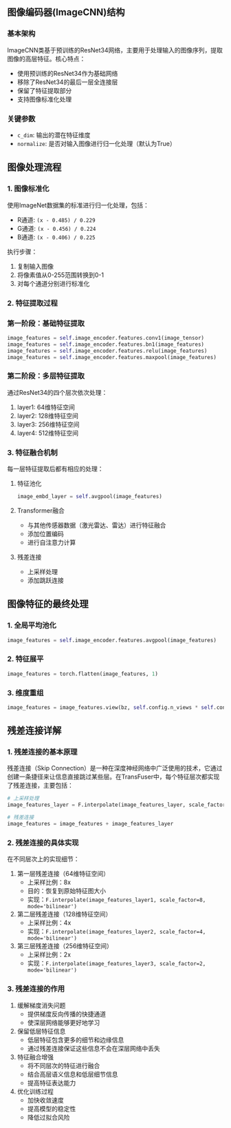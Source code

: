 
## 图像编码器(ImageCNN)结构

### 基本架构

ImageCNN类基于预训练的ResNet34网络，主要用于处理输入的图像序列，提取图像的高层特征。核心特点：

- 使用预训练的ResNet34作为基础网络
- 移除了ResNet34的最后一层全连接层
- 保留了特征提取部分
- 支持图像标准化处理

### 关键参数

- `c_dim`: 输出的潜在特征维度
- `normalize`: 是否对输入图像进行归一化处理（默认为True）

## 图像处理流程

### 1. 图像标准化

使用ImageNet数据集的标准进行归一化处理，包括：

- R通道: `(x - 0.485) / 0.229`
- G通道: `(x - 0.456) / 0.224`
- B通道: `(x - 0.406) / 0.225`

执行步骤：

1. 复制输入图像
2. 将像素值从0-255范围转换到0-1
3. 对每个通道分别进行标准化

### 2. 特征提取过程

### 第一阶段：基础特征提取

```python
image_features = self.image_encoder.features.conv1(image_tensor)
image_features = self.image_encoder.features.bn1(image_features)
image_features = self.image_encoder.features.relu(image_features)
image_features = self.image_encoder.features.maxpool(image_features)

```

### 第二阶段：多层特征提取

通过ResNet34的四个层次依次处理：

1. layer1: 64维特征空间
2. layer2: 128维特征空间
3. layer3: 256维特征空间
4. layer4: 512维特征空间

### 3. 特征融合机制

每一层特征提取后都有相应的处理：

1. 特征池化
    
    ```python
    image_embd_layer = self.avgpool(image_features)
    
    ```
    
2. Transformer融合
    - 与其他传感器数据（激光雷达、雷达）进行特征融合
    - 添加位置编码
    - 进行自注意力计算
3. 残差连接
    - 上采样处理
    - 添加跳跃连接

## 图像特征的最终处理

### 1. 全局平均池化

```python
image_features = self.image_encoder.features.avgpool(image_features)

```

### 2. 特征展平

```python
image_features = torch.flatten(image_features, 1)

```

### 3. 维度重组

```python
image_features = image_features.view(bz, self.config.n_views * self.config.seq_len, -1)

```

## 残差连接详解

### 1. 残差连接的基本原理

残差连接（Skip Connection）是一种在深度神经网络中广泛使用的技术，它通过创建一条捷径来让信息直接跳过某些层。在TransFuser中，每个特征层次都实现了残差连接，主要包括：

```python
# 上采样处理
image_features_layer = F.interpolate(image_features_layer, scale_factor=scale, mode='bilinear')

# 残差连接
image_features = image_features + image_features_layer

```

### 2. 残差连接的具体实现

在不同层次上的实现细节：

1. 第一层残差连接（64维特征空间）
    - 上采样比例：8x
    - 目的：恢复到原始特征图大小
    - 实现：`F.interpolate(image_features_layer1, scale_factor=8, mode='bilinear')`
2. 第二层残差连接（128维特征空间）
    - 上采样比例：4x
    - 实现：`F.interpolate(image_features_layer2, scale_factor=4, mode='bilinear')`
3. 第三层残差连接（256维特征空间）
    - 上采样比例：2x
    - 实现：`F.interpolate(image_features_layer3, scale_factor=2, mode='bilinear')`

### 3. 残差连接的作用

1. 缓解梯度消失问题
    - 提供梯度反向传播的快捷通道
    - 使深层网络能够更好地学习
2. 保留低层特征信息
    - 低层特征包含更多的细节和边缘信息
    - 通过残差连接保证这些信息不会在深层网络中丢失
3. 特征融合增强
    - 将不同层次的特征进行融合
    - 结合高层语义信息和低层细节信息
    - 提高特征表达能力
4. 优化训练过程
    - 加快收敛速度
    - 提高模型的稳定性
    - 降低过拟合风险

###
